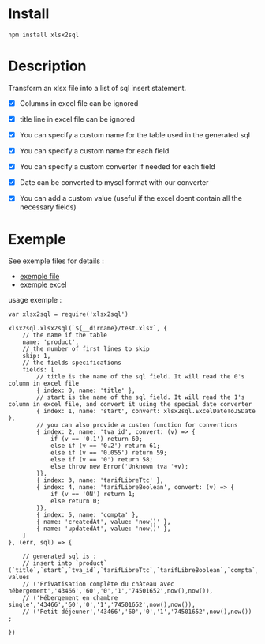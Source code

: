 # Install

    npm install xlsx2sql

# Description

Transform an xlsx file into a list of sql insert statement.

-   [x] Columns in excel file can be ignored

-   [x] title line in excel file can be ignored

-   [x] You can specify a custom name for the table used in the generated sql

-   [x] You can specify a custom name for each field

-   [x] You can specify a custom converter if needed for each field

-   [x] Date can be converted to mysql format with our converter

-   [x] You can add a custom value (useful if the excel doent contain all the necessary fields)

# Exemple

See exemple files for details :

-   [exemple file](exemple.js)
-   [exemple excel](test.xlsx)

usage exemple :

    var xlsx2sql = require('xlsx2sql')

    xlsx2sql.xlsx2sql(`${__dirname}/test.xlsx`, {
        // the name if the table
        name: 'product',
        // the number of first lines to skip
        skip: 1,
        // the fields specifications
        fields: [
            // title is the name of the sql field. It will read the 0's column in excel file
            { index: 0, name: 'title' },
            // start is the name of the sql field. It will read the 1's column in excel file, and convert it using the special date converter
            { index: 1, name: 'start', convert: xlsx2sql.ExcelDateToJSDate },
            // you can also provide a custon function for convertions
            { index: 2, name: 'tva_id', convert: (v) => {
                if (v == '0.1') return 60;
                else if (v == '0.2') return 61;
                else if (v == '0.055') return 59;
                else if (v == '0') return 58;
                else throw new Error('Unknown tva '+v);
            }},
            { index: 3, name: 'tarifLibreTtc' },
            { index: 4, name: 'tarifLibreBoolean', convert: (v) => {
                if (v == 'ON') return 1;
                else return 0;
            }},
            { index: 5, name: 'compta' },
            { name: 'createdAt', value: 'now()' },
            { name: 'updatedAt', value: 'now()' },
        ]
    }, (err, sql) => {

        // generated sql is :
        // insert into `product` (`title`,`start`,`tva_id`,`tarifLibreTtc`,`tarifLibreBoolean`,`compta`,`createdAt`,`updatedAt`) values
        // ('Privatisation complète du château avec hébergement','43466','60','0','1','74501652',now(),now()),
        // ('Hébergement en chambre single','43466','60','0','1','74501652',now(),now()),
        // ('Petit déjeuner','43466','60','0','1','74501652',now(),now()) ;

    })
